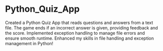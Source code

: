 # Python_Quiz_App
Created a Python Quiz App that reads questions and answers from a text file. The game ends if an incorrect answer is given, providing feedback and the score. Implemented exception handling to manage file errors and ensure smooth runtime. Enhanced my skills in file handling and exception management in Python!
